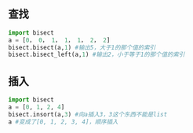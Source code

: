 ## 查找

```python
import bisect
a = [0， 0， 1， 1， 1， 2， 2]
bisect.bisect(a,1) #输出5，大于1的那个值的索引
bisect.bisect_left(a,1) #输出2，小于等于1的那个值的索引
```
## 插入
```python
import bisect
a = [0, 1, 2, 4]
bisect.insort(a,3) #向a插入3，3这个东西不能是list
a #变成了[0, 1, 2, 3, 4]，顺序插入
```
